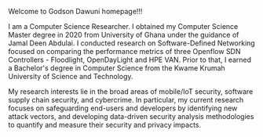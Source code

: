 


Welcome to Godson Dawuni homepage!!!

I am a Computer Science Researcher. 
I obtained my Computer Science Master degree in 2020 from University of Ghana under the guidance of Jamal Deen Abdulai.
I conducted research on Software-Defined Networking focused on comparing the performance metrics of three Openflow SDN Controllers - Floodlight, OpenDayLight and HPE VAN. 
Prior to that, I earned a Bachelor's degree in Computer Science from the Kwame Krumah University of Science and Technology. 


My research interests lie in the broad areas of mobile/IoT security, software supply chain security, and cybercrime. In particular, my current research focuses on safeguarding end-users and developers by identifying new attack vectors, and developing data-driven security analysis methodologies to quantify and measure their security and privacy impacts.
